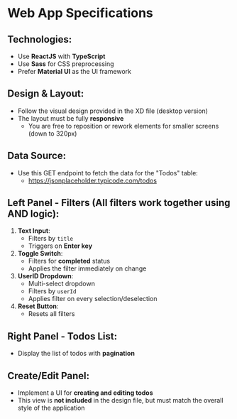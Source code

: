 # Web App Specifications

## Technologies:
- Use **ReactJS** with **TypeScript**
- Use **Sass** for CSS preprocessing
- Prefer **Material UI** as the UI framework

## Design & Layout:
- Follow the visual design provided in the XD file (desktop version)
- The layout must be fully **responsive**
  - You are free to reposition or rework elements for smaller screens (down to 320px)

## Data Source:
- Use this GET endpoint to fetch the data for the "Todos" table:
  - https://jsonplaceholder.typicode.com/todos

## Left Panel - Filters (All filters work together using AND logic):
1. **Text Input**:
   - Filters by `title`
   - Triggers on **Enter key**
2. **Toggle Switch**:
   - Filters for **completed** status
   - Applies the filter immediately on change
3. **UserID Dropdown**:
   - Multi-select dropdown
   - Filters by `userId`
   - Applies filter on every selection/deselection
4. **Reset Button**:
   - Resets all filters

## Right Panel - Todos List:
- Display the list of todos with **pagination**

## Create/Edit Panel:
- Implement a UI for **creating and editing todos**
- This view is **not included** in the design file, but must match the overall style of the application
